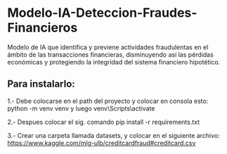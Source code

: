 # Modelo-IA-Deteccion-Fraudes-Financieros
Modelo de IA que identifica y previene actividades fraudulentas en el ámbito de las transacciones financieras, disminuyendo así las pérdidas económicas y protegiendo la integridad del sistema financiero hipotético.

## Para instalarlo:
1.- Debe colocarse en el path del proyecto y colocar en consola esto: python -m venv venv y luego venv\Scripts\activate 

2.- Despues colocar el sig. comando pip install -r requirements.txt

3.- Crear una carpeta llamada datasets, y colocar en el siguiente archivo: https://www.kaggle.com/mlg-ulb/creditcardfraud#creditcard.csv
